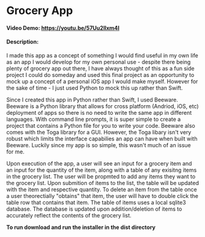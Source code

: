 # Grocery App
#### Video Demo:  https://youtu.be/57Uu2llxm4I
#### Description:

I made this app as a concept of something I would find useful in my own life as an app I would develop for my own personal use - despite there being plenty of grocery app out there, I have always thought of this as a fun side project I could do someday and used this final project as an 
opportunity to mock up a concept of a personal iOS app I would make myself. However for the sake of time - I just used Python to mock this up rather than Swift.

Since I created this app in Python rather than Swift, I used Beeware. Beeware is a Python library that allows for cross platform (Andriod, iOS, etc) deployment of apps so there is no need to write the same app in different languages. With command line prompts, it is super simple to create a project that contains a Python file for you to write your code. Beeware also comes with the Toga library for a GUI. However, the Toga libary isn't very robust which limits the interface capabilies an app can have when built with Beeware. Luckily since my app is so simple, this wasn't much of an issue for me.

Upon execution of the app, a user will see an input for a grocery item and an input for the quantity of the item, along with a table of any exisitng items in the grocery list. The user will be propmted to add any items they want to the grocery list. Upon submition of items to the list, the table will be updated with the item and respective quantity. To delete an item from the table once a user theorectially "obtains" that item, the user will have to double click the table row that contains that item. The table of items uses a local sqlite3 database. The database is updated upon addition/deletion of items to accurately reflect the contents of the grocery list.

**To run download and run the installer in the dist directory**
